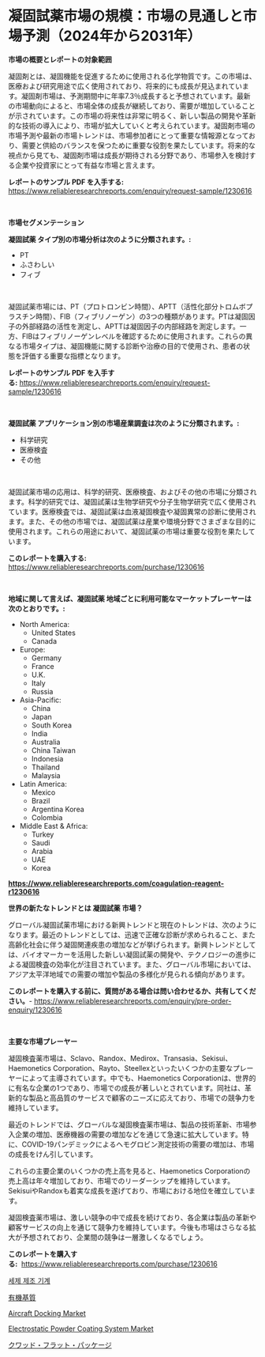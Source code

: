 <p><h1>凝固試薬市場の規模：市場の見通しと市場予測（2024年から2031年）</h1></p><p><strong>市場の概要とレポートの対象範囲</strong></p>
<p><p>凝固剤とは、凝固機能を促進するために使用される化学物質です。この市場は、医療および研究用途で広く使用されており、将来的にも成長が見込まれています。凝固剤市場は、予測期間中に年率7.3％成長すると予想されています。最新の市場動向によると、市場全体の成長が継続しており、需要が増加していることが示されています。この市場の将来性は非常に明るく、新しい製品の開発や革新的な技術の導入により、市場が拡大していくと考えられています。凝固剤市場の市場予測や最新の市場トレンドは、市場参加者にとって重要な情報源となっており、需要と供給のバランスを保つために重要な役割を果たしています。将来的な視点から見ても、凝固剤市場は成長が期待される分野であり、市場参入を検討する企業や投資家にとって有益な市場と言えます。</p></p>
<p><strong>レポートのサンプル PDF を入手する:</strong> <a href="https://www.reliableresearchreports.com/enquiry/request-sample/1230616">https://www.reliableresearchreports.com/enquiry/request-sample/1230616</a></p>
<p>&nbsp;</p>
<p><strong>市場セグメンテーション</strong></p>
<p><strong>凝固試薬 タイプ別の市場分析は次のように分類されます。:</strong></p>
<p><ul><li>PT</li><li>ふさわしい</li><li>フィブ</li></ul></p>
<p>&nbsp;</p>
<p><p>凝固試薬市場には、PT（プロトロンビン時間）、APTT（活性化部分トロムボプラスチン時間）、FIB（フィブリノーゲン）の3つの種類があります。PTは凝固因子の外部経路の活性を測定し、APTTは凝固因子の内部経路を測定します。一方、FIBはフィブリノーゲンレベルを確認するために使用されます。これらの異なる市場タイプは、凝固機能に関する診断や治療の目的で使用され、患者の状態を評価する重要な指標となります。</p></p>
<p><strong>レポートのサンプル PDF を入手する:</strong>&nbsp;<a href="https://www.reliableresearchreports.com/enquiry/request-sample/1230616">https://www.reliableresearchreports.com/enquiry/request-sample/1230616</a></p>
<p>&nbsp;</p>
<p><strong> 凝固試薬 アプリケーション別の市場産業調査は次のように分類されます。:</strong></p>
<p><ul><li>科学研究</li><li>医療検査</li><li>その他</li></ul></p>
<p>&nbsp;</p>
<p><p>凝固試薬市場の応用は、科学的研究、医療検査、およびその他の市場に分類されます。科学的研究では、凝固試薬は生物学研究や分子生物学研究で広く使用されています。医療検査では、凝固試薬は血液凝固検査や凝固異常の診断に使用されます。また、その他の市場では、凝固試薬は産業や環境分野でさまざまな目的に使用されます。これらの用途において、凝固試薬の市場は重要な役割を果たしています。</p></p>
<p><strong>このレポートを購入する:</strong>&nbsp; <a href="https://www.reliableresearchreports.com/purchase/1230616">https://www.reliableresearchreports.com/purchase/1230616</a></p>
<p>&nbsp;</p>
<p><strong>地域に関して言えば、凝固試薬 地域ごとに利用可能なマーケットプレーヤーは次のとおりです。:</strong></p>
<p><ul>
    <li>
        North America:
        <ul>
            <li>United States</li>
            <li>Canada</li>
        </ul>
    </li>
    <li>
        Europe:
        <ul>
            <li>Germany</li>
            <li>France</li>
            <li>U.K.</li>
            <li>Italy</li>
            <li>Russia</li>
        </ul>
    </li>
    <li>
        Asia-Pacific:
        <ul>
            <li>China</li>
            <li>Japan</li>
            <li>South Korea</li>
            <li>India</li>
            <li>Australia</li>
            <li>China Taiwan</li>
            <li>Indonesia</li>
            <li>Thailand</li>
            <li>Malaysia</li>
        </ul>
    </li>
    <li>
        Latin America:
        <ul>
            <li>Mexico</li>
            <li>Brazil</li>
            <li>Argentina Korea</li>
            <li>Colombia</li>
        </ul>
    </li>
    <li>
        Middle East & Africa:
        <ul>
            <li>Turkey</li>
            <li>Saudi</li>
            <li>Arabia</li>
            <li>UAE</li>
            <li>Korea</li>
        </ul>
    </li>
    </ul></p>
<p><strong><a href="https://www.reliableresearchreports.com/coagulation-reagent-r1230616">https://www.reliableresearchreports.com/coagulation-reagent-r1230616</a></strong>&nbsp;</p>
<p><strong>世界の新たなトレンドとは 凝固試薬 市場？</strong></p>
<p><p>グローバル凝固試薬市場における新興トレンドと現在のトレンドは、次のようになります。最近のトレンドとしては、迅速で正確な診断が求められること、また高齢化社会に伴う凝固関連疾患の増加などが挙げられます。新興トレンドとしては、バイオマーカーを活用した新しい凝固試薬の開発や、テクノロジーの進歩による凝固検査の効率化が注目されています。また、グローバル市場においては、アジア太平洋地域での需要の増加や製品の多様化が見られる傾向があります。</p></p>
<p><strong>このレポートを購入する前に、質問がある場合は問い合わせるか、共有してください。</strong>- <a href="https://www.reliableresearchreports.com/enquiry/pre-order-enquiry/1230616">https://www.reliableresearchreports.com/enquiry/pre-order-enquiry/1230616</a></p>
<p>&nbsp;</p>
<p><strong>主要な市場プレーヤー</strong></p>
<p><p>凝固検査薬市場は、Sclavo、Randox、Medirox、Transasia、Sekisui、Haemonetics Corporation、Rayto、Steellexといったいくつかの主要なプレーヤーによって主導されています。中でも、Haemonetics Corporationは、世界的に有名な企業の1つであり、市場での成長が著しいとされています。同社は、革新的な製品と高品質のサービスで顧客のニーズに応えており、市場での競争力を維持しています。</p><p>最近のトレンドでは、グローバルな凝固検査薬市場は、製品の技術革新、市場参入企業の増加、医療機器の需要の増加などを通じて急速に拡大しています。特に、COVID-19パンデミックによるヘモグロビン測定技術の需要の増加は、市場の成長をけん引しています。</p><p>これらの主要企業のいくつかの売上高を見ると、Haemonetics Corporationの売上高は年々増加しており、市場でのリーダーシップを維持しています。SekisuiやRandoxも着実な成長を遂げており、市場における地位を確立しています。</p><p>凝固検査薬市場は、激しい競争の中で成長を続けており、各企業は製品の革新や顧客サービスの向上を通じて競争力を維持しています。今後も市場はさらなる拡大が予想されており、企業間の競争は一層激しくなるでしょう。</p></p>
<p><strong>このレポートを購入する:</strong>&nbsp;&nbsp;<a href="https://www.reliableresearchreports.com/purchase/1230616">https://www.reliableresearchreports.com/purchase/1230616</a></p>
<p><p><a href="https://github.com/akzkkws047661437/Market-Research-Report-List-1/blob/main/277975728773.md">세제 제조 기계</a></p><p><a href="https://github.com/lrlmopnhwd79300/Market-Research-Report-List-1/blob/main/847158631294.md">有機基質</a></p><p><a href="https://github.com/ChiragRp1/Market-Research-Report-List-4/blob/main/aircraft-docking-market.md">Aircraft Docking Market</a></p><p><a href="https://view.publitas.com/reportprime-1/electrostatic-powder-coating-system-market-trends-and-market-analysis-forecasted-for-period-2024-2031/">Electrostatic Powder Coating System Market</a></p><p><a href="https://github.com/EstelWisozk1/Market-Research-Report-List-1/blob/main/963895531295.md">クワッド・フラット・パッケージ</a></p></p>